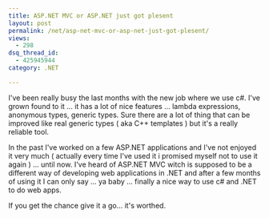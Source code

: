 ```yaml
---
title: ASP.NET MVC or ASP.NET just got plesent
layout: post
permalink: /net/asp-net-mvc-or-asp-net-just-got-plesent/
views:
  - 298
dsq_thread_id:
  - 425945944
category: .NET

---
```

I've been really busy the last months with the new job where we use c#. I've grown found to it ... it has a lot of nice features ... lambda expressions, anonymous types, generic types. Sure there are a lot of thing that can be improved like real generic types ( aka C++ templates ) but it's a really reliable tool.

In the past I've worked on a few ASP.NET applications and I've not enjoyed it very much ( actually every time I've used it i promised myself not to use it again ) ... until now. I've heard of  ASP.NET MVC witch is supposed to be a different way of developing web applications in .NET and after a few months of using it I can only say ... ya baby ... finally a nice way to use c# and .NET to do web apps.

If you get the chance give it a go... it's worthed.